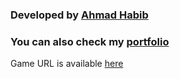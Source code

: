 <h3>
    Developed by <a href="https://www.linkedin.com/in/iahmadhabibx/">Ahmad Habib</a>
</h3>
<h3>
    You can also check my <a href="https://iahmadhabibx.github.io/portfolio">portfolio</a>
</h3>

<p>
    Game URL is available <a href="https://iahmadhabibx.github.io/JS-2048/">here</a>
</p>
